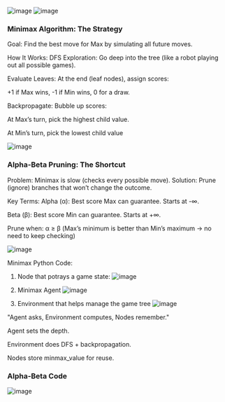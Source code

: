 ![image](https://github.com/user-attachments/assets/d30e86b0-9090-4020-9e71-296254c9ed4a)
![image](https://github.com/user-attachments/assets/ba3afdfb-a6c2-4b47-90f4-deca9acd1d04)

### Minimax Algorithm: The Strategy
Goal: Find the best move for Max by simulating all future moves.

How It Works:
DFS Exploration: Go deep into the tree (like a robot playing out all possible games).

Evaluate Leaves: At the end (leaf nodes), assign scores:

+1 if Max wins, -1 if Min wins, 0 for a draw.

Backpropagate: Bubble up scores:

At Max’s turn, pick the highest child value.

At Min’s turn, pick the lowest child value

![image](https://github.com/user-attachments/assets/d00854d6-e1d5-4157-ae0f-38dd82080adb)

###  Alpha-Beta Pruning: The Shortcut
Problem: Minimax is slow (checks every possible move).
Solution: Prune (ignore) branches that won’t change the outcome.

Key Terms:
Alpha (α): Best score Max can guarantee. Starts at -∞.

Beta (β): Best score Min can guarantee. Starts at +∞.

Prune when: α ≥ β (Max’s minimum is better than Min’s maximum → no need to keep checking)

![image](https://github.com/user-attachments/assets/ab28be52-f324-40d3-8822-c3c757a5fddc)


Minimax Python Code:
1. Node that potrays a game state:
   ![image](https://github.com/user-attachments/assets/95dc213b-9cfc-4670-96be-0a1d25d6fda6)

2. Minimax Agent
   ![image](https://github.com/user-attachments/assets/a3461cdd-d65a-46ae-aa71-b020d1722f66)

3. Environment that helps manage the game tree
   ![image](https://github.com/user-attachments/assets/7586395a-713a-43f1-bf16-0d1e5c2b8af1)

"Agent asks, Environment computes, Nodes remember."

Agent sets the depth.

Environment does DFS + backpropagation.

Nodes store minmax_value for reuse.

### Alpha-Beta Code
![image](https://github.com/user-attachments/assets/1191f26d-f432-48f7-9395-eb440d92af6e)


